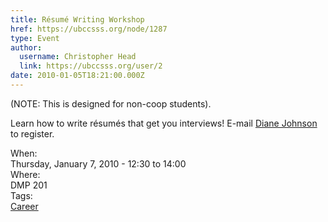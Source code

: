 ```yaml
---
title: Résumé Writing Workshop 
href: https://ubccsss.org/node/1287
type: Event
author:
  username: Christopher Head
  link: https://ubccsss.org/user/2
date: 2010-01-05T18:21:00.000Z
---
```


<div class="field field-name-body field-type-text-with-summary field-label-hidden"><div class="field-items"><div class="field-item even"><p>(NOTE: This is designed for non-coop students).</p>
<p>Learn how to write r&#xE9;sum&#xE9;s that get you interviews! E-mail <a href="/cdn-cgi/l/email-protection#d4b0bdb5bab1bebbbc94b7a7faa1b6b7fab7b5">Diane Johnson</a> to register.</p>
</div></div></div><div class="field field-name-field-dates field-type-datetime field-label-above"><div class="field-label">When:&#xA0;</div><div class="field-items"><div class="field-item even"><span class="date-display-single">Thursday, January 7, 2010 - <span class="date-display-range"><span class="date-display-start">12:30</span> to <span class="date-display-end">14:00</span></span></span></div></div></div><div class="field field-name-field-location field-type-text field-label-above"><div class="field-label">Where:&#xA0;</div><div class="field-items"><div class="field-item even">DMP 201</div></div></div>    <footer>
    <div class="field field-name-field-tags field-type-taxonomy-term-reference field-label-above"><div class="field-label">Tags:&#xA0;</div><div class="field-items"><div class="field-item even"><a href="/career">Career</a></div></div></div>      </footer>